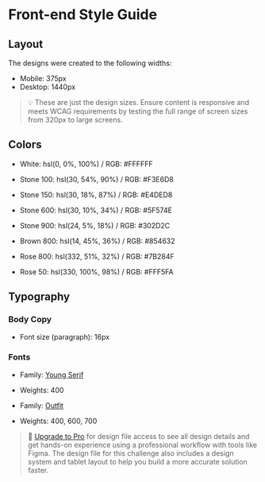 # Front-end Style Guide

## Layout

The designs were created to the following widths:

- Mobile: 375px
- Desktop: 1440px

> 💡 These are just the design sizes. Ensure content is responsive and meets WCAG requirements by testing the full range of screen sizes from 320px to large screens.

## Colors

- White: hsl(0, 0%, 100%) / RGB: #FFFFFF

- Stone 100: hsl(30, 54%, 90%) / RGB: #F3E6D8
- Stone 150: hsl(30, 18%, 87%) / RGB: #E4DED8
- Stone 600: hsl(30, 10%, 34%) / RGB: #5F574E
- Stone 900: hsl(24, 5%, 18%) / RGB: #302D2C

- Brown 800: hsl(14, 45%, 36%) / RGB: #854632

- Rose 800: hsl(332, 51%, 32%) / RGB: #7B284F
- Rose 50: hsl(330, 100%, 98%) / RGB: #FFF5FA

## Typography

### Body Copy

- Font size (paragraph): 16px

### Fonts

- Family: [Young Serif](https://fonts.google.com/specimen/Young+Serif)
- Weights: 400

- Family: [Outfit](https://fonts.google.com/specimen/Outfit)
- Weights: 400, 600, 700

> 💎 [Upgrade to Pro](https://www.frontendmentor.io/pro?ref=style-guide) for design file access to see all design details and get hands-on experience using a professional workflow with tools like Figma. The design file for this challenge also includes a design system and tablet layout to help you build a more accurate solution faster.
